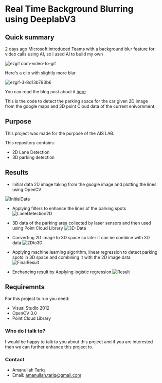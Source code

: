 # Real Time Background Blurring using DeeplabV3

## Quick summary


2 days ago Microsoft introduced Teams with a background blur feature for video calls using AI, so I used AI to build my own

![ezgif com-video-to-gif](https://user-images.githubusercontent.com/1317442/42730592-ac9c583a-8811-11e8-907d-4c074603708a.gif)

Here's a clip with slightly more blur

![ezgif-3-8d13b793b6](https://user-images.githubusercontent.com/1317442/42804853-9d8cc65a-89c3-11e8-9cfc-e4d1bdd1b57e.gif)

You can read the blog post about it [here](http://zubairahmed.net/2018/07/17/background-blurring-with-semantic-image-segmentation-using-deeplabv3/) 



This is the code to detect the parking space for the car given 2D image from the google maps and 3D point Cloud data of the current enivornment.

## Purpose
This project was made for the purpose of the AIS LAB.

This repository contains:

- 2D Lane Detection
- 3D parking detection

## Results
* Initial data 2D image taking from the google image and plotting the lines using OpenCV

![InitialData](images/initialdata.png)

* Applying filters to enhance the lines of the parking spots
![LaneDetection2D](images/2d.png)

* 3D data of the parking area collected by laser sensors and then used using Point Cloud Library
![3D-Data](images/3D_Data.png)

* Converting 2D image to 3D space so later it can be combine with 3D data 
![2Dto3D](images/2dto3d.png)

* Applying machine learning algorithm, linear regression to detect parking spots in 3D space and combining it with the 2D image data
![FinalResult](images/Final.png)

* Enchancing result by Applying logistic regression
![Result](images/Final2.png)

## Requiremnts
For this project to run you need:
* Visual Studio 2012
* OpenCV 3.0
* Point Cloud Library

### Who do I talk to? ###
I would be happy to talk to you about this project and if you are interested then we can further enhance this project to.

### Contact
* Amanullah Tariq 
* Email: amanullah.tariq@gmail.com
